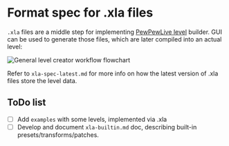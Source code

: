 # Format spec for .xla files

`.xla` files are a middle step for implementing [PewPewLive level](https://github.com/pewpewlive/ppl-utils) builder.
GUI can be used to generate those files, which are later compiled into an actual level:

![General level creator workflow flowchart](https://jpcdn.it/img/7b7a27538b02a36c2147712384113720.png)

Refer to `xla-spec-latest.md` for more info on how the latest version of .xla files store the level data.

## ToDo list

- [ ] Add `examples` with some levels, implemented via .xla
- [ ] Develop and document `xla-builtin.md` doc, describing built-in presets/transforms/patches.
